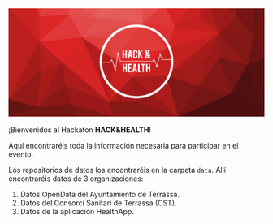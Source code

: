 <img src="images/hachandhealth_banner.png" alt="" style="width:;"/>

¡Bienvenidos al Hackaton **HACK&HEALTH**!

Aquí encontraréis toda la información necesaria para participar en el evento.

Los repositorios de datos los encontraréis en la carpeta `data`. Allí encontraréis datos de 3 organizaciones:

1. Datos OpenData del Ayuntamiento de Terrassa.
2. Datos del Consorci Sanitari de Terrassa (CST).
3. Datos de la aplicación HealthApp.







